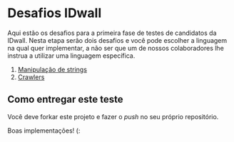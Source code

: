 # Desafios IDwall

Aqui estão os desafios para a primeira fase de testes de candidatos da IDwall. 
Nesta etapa serão dois desafios e você pode escolher a linguagem na qual quer implementar, a não ser que um de nossos colaboradores lhe instrua a utilizar uma linguagem específica.

1. [Manipulação de strings](https://github.com/idwall/desafios/strings)
2. [Crawlers](https://github.com/idwall/crawlers)

## Como entregar este teste
Você deve forkar este projeto e fazer o *push* no seu próprio repositório.

Boas implementações! (:

